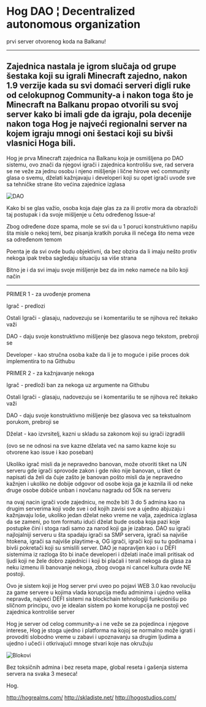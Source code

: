 # Hog DAO ¦ Decentralized autonomous organization
prvi server otvorenog koda na Balkanu!

---------------------------------------------------------------------------

Zajednica nastala je igrom slučaja od grupe šestaka koji su igrali Minecraft zajedno,
nakon 1.9 verzije kada su svi domaći serveri digli ruke od celokupnog Community-a i nakon
toga što je Minecraft na Balkanu propao otvorili su svoj server kako bi imali gde da igraju,
pola decenije nakon toga Hog je najveći regionalni server na kojem igraju mnogi oni šestaci koji su bivši vlasnici Hoga bili.
---------------------------------------------------------------------------
Hog je prva Minecraft zajednica na Balkanu koja je osmišljena po DAO sistemu,
ovo znači da njegovi igrači i zajednica kontrolišu sve, rad servera se ne veže
za jednu osobu i njeno mišljenje i lične hirove već community glasa o svemu,
dželati kažnjavaju i developeri koji su opet igrači uvode sve sa tehničke strane
što većina zajednice izglasa

![DAO](https://user-images.githubusercontent.com/33425430/175312829-df734b54-c175-459a-82d6-1a4544b16d62.jpg)


Kako bi se glas važio, osoba koja daje glas za za ili protiv
mora da obrazloži taj postupak i da svoje mišljenje u četu određenog Issue-a!


Zbog određene doze spama, mole se svi da u 1 poruci konstruktivno napišu šta misle
o nekoj temi, bez pisanja kratkih poruka ili nečega što nema veze sa određenom temom


Poenta je da svi ovde budu objektivni, da bez obzira da li imaju nešto protiv nekoga ipak treba sagledaju situaciju sa više strana


Bitno je i da svi imaju svoje mišljenje bez da im neko nameće na bilo koji način

---------------------------------------------------------------------------

PRIMER 1 - za uvođenje promena


Igrač - predlozi

Ostali Igrači - glasaju, nadovezuju se i komentarišu te se njihova reč itekako važi

DAO - daju svoje konstruktivno mišljenje bez glasova nego tekstom, prebroji se

Developer - kao stručna osoba kaže da li je to moguće i piše proces dok implementira to na Githubu


PRIMER 2 - za kažnjavanje nekoga


Igrač - predloži ban za nekoga uz argumente na Githubu

Ostali Igrači - glasaju, nadovezuju se i komentarišu te se njihova reč itekako važi

DAO - daju svoje konstruktivno mišljenje bez glasova vec sa tekstualnom porukom, prebroji se

Dželat - kao izvrsitelj, kazni u skladu sa zakonom koji su igrači izgradili

(ovo se ne odnosi na sve kazne dželata već na samo kazne koje su otvorene kao issue i kao poseban)

Ukoliko igrač misli da je nepravedno banovan, može otvoriti tiket na UN serveru gde igrači sprovode zakon i gde niko nije banovan, u tiket će napisati da želi da čuje zašto je banovan pošto misli da je nepravedno kažnjen i ukoliko ne dobije odgovor od osobe koja ga je kaznila ili od neke druge osobe dobiće unban i novčanu nagradu od 50k na serveru

na ovaj nacin igrači vode zajednicu, ne može biti 3 do 5 admina kao na drugim serverima koji vode sve i od kojih zavisi sve a ujedno abjuzaju i kažnjavaju loše, ukoliko jedan dželat neko vreme ne valja, zajednica izglasa da se zameni, po tom formatu idući dželat bude osoba koja pazi koje postupke čini i stoga radi samo za narod koji ga je izabrao. DAO su igrači najlojalniji serveru u šta spadaju igrači sa SMP servera, igrači sa najviše htokena, igrači sa najviše playtime-a, OG igrači, igrači koji su tu godinama i bivši pokretači koji su smislili server. DAO je napravljen kao i u DEFI sistemima iz razloga što bi inače developeri i dželati inače imali pritisak od ljudi koji ne žele dobro zajednici i koji bi plaćali i terali nekoga da glasa za neku izmenu ili banovanje nekoga, zbog ovoga ni cancel kultura ovde NE postoji.

Ovo je sistem koji je Hog server prvi uveo po pojavi WEB 3.0 kao revoluciju za game servere u kojima vlada korupcija među adminima i ujedno velika nepravda,
najveći DEFI sistemi na blockchain tehnologiji funkcionišu po sličnom principu, ovo je idealan sistem po kome korupcija ne postoji već zajednica kontroliše server

Hog je server od celog community-a i ne veže se za pojedinca i njegove interese, Hog je stoga ujedno i platforma na kojoj se normalno može igrati i provoditi slobodno vreme u zabavi i upoznavanju sa drugim ljudima a ujedno i učeći i otkrivajući mnoge stvari koje nas okružuju

![Blokovi](https://user-images.githubusercontent.com/33425430/175315415-d0efd4eb-d5de-4329-a5a2-7e06db7ddcf7.png)

Bez toksičnih admina i bez reseta mape, global reseta i gašenja sistema servera na svaka 3 meseca!

Hog.

http://hogrealms.com/
http://skladiste.net/
http://hogostudios.com/
